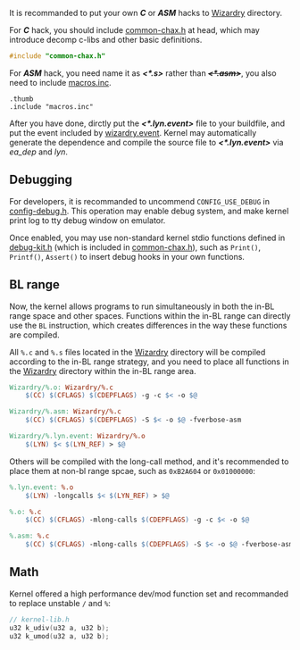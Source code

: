 It is recommanded to put your own ***C*** or ***ASM*** hacks to [Wizardry](../Kernel/Wizardry/) directory.

For ***C*** hack, you should include [common-chax.h](../include/common-chax.h) at head, which may introduce decomp c-libs and other basic definitions.

```c
#include "common-chax.h"
```

For ***ASM*** hack, you need name it as ***\<\*.s\>*** rather than ~~***\<\*.asm\>***~~, you also need to include [macros.inc](../include/macros.inc).

```assembly
.thumb
.include "macros.inc"
```

After you have done, dirctly put the ***\<\*.lyn.event\>*** file to your buildfile, and put the event included by [wizardry.event](../Kernel/Wizardry/Wizardry.event). Kernel may automatically generate the dependence and compile the source file to ***\<\*.lyn.event\>*** via *ea_dep* and *lyn*.

## Debugging

For developers, it is recommanded to uncommend `CONFIG_USE_DEBUG` in [config-debug.h](../include/Configs/config-debug.h#L5). This operation may enable debug system, and make kernel print log to tty debug window on emulator.

Once enabled, you may use non-standard kernel stdio functions defined in [debug-kit.h](../include/debug-kit.h) (which is included in [common-chax.h](../include/common-chax.h#L5)), such as `Print()`, `Printf()`, `Assert()` to insert debug hooks in your own functions.

## BL range
Now, the kernel allows programs to run simultaneously in both the in-BL range space and other spaces. Functions within the in-BL range can directly use the `BL` instruction, which creates differences in the way these functions are compiled.

All `%.c` and `%.s` files located in the [Wizardry](./Wizardry/) directory will be compiled according to the in-BL range strategy, and you need to place all functions in the [Wizardry](./Wizardry/) directory within the in-BL range area.

```makefile
Wizardry/%.o: Wizardry/%.c
	$(CC) $(CFLAGS) $(CDEPFLAGS) -g -c $< -o $@

Wizardry/%.asm: Wizardry/%.c
	$(CC) $(CFLAGS) $(CDEPFLAGS) -S $< -o $@ -fverbose-asm

Wizardry/%.lyn.event: Wizardry/%.o
	$(LYN) $< $(LYN_REF) > $@
```

Others will be compiled with the long-call method, and it's recommended to place them at non-bl range spcae, such as `0xB2A604` or `0x01000000`:

```makefile
%.lyn.event: %.o
	$(LYN) -longcalls $< $(LYN_REF) > $@

%.o: %.c
	$(CC) $(CFLAGS) -mlong-calls $(CDEPFLAGS) -g -c $< -o $@

%.asm: %.c
	$(CC) $(CFLAGS) -mlong-calls $(CDEPFLAGS) -S $< -o $@ -fverbose-asm
```

## Math

Kernel offered a high performance dev/mod function set and recommanded to replace unstable `/` and `%`:

```c
// kernel-lib.h
u32 k_udiv(u32 a, u32 b);
u32 k_umod(u32 a, u32 b);
```
